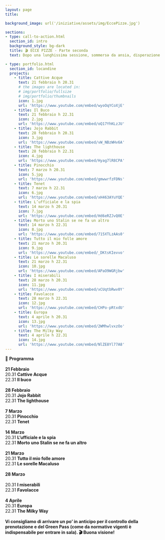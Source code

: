 ```yaml
---
layout: page
title:

background_image: url('/iniziative/assets/img/EccePizze.jpg')

sections:
- type: call-to-action.html
  section_id: intro
  background_style: bg-dark
  title: 🎬 ECCE PIZZE - Parte seconda
  text: Dopo una lunghissima sessione, sommersə da ansia, disperazione ed esami, torna finalmente "**EccePizze**" la rassegna cinematografica gratuita nel centro di Firenze, la città vetrina! È fondamentale per noi tornare ad usufruire degli spazi della cultura nel cuore della nostra città, combattendo contro la gentrificazione a cui l'attuale amministrazione sta sempre più lavorando. Firenze è soprattutto di chi la vive tutti i giorni e per questo vogliamo continuare EccePizze anche durante il secondo semestre. I film verranno proiettati allo Spazio Alfieri per tuttə coloro che vorranno passare una serata al cinema in compagnia!<br><br> ATTENZIONE! [Ecco il link per la prenotazione](https://www.eventbrite.it/e/biglietti-eccepizze-202122-secondo-tempo-265002057287?fbclid=IwAR2zz_nCUJwKdJdRi5ZaxGpGqPJUWUMJKnfF2EvbF8MyKi2l0qpuRgiSmMs); è un biglietto gratuito che ci permette di svolgere le operazioni di tracciamento.<br>(Qui trovi anche l'evento [Facebook](https://fb.me/e/27muREBOC)), Sfoglia il programma e guarda i trailer di seguito!

- type: portfolio.html
  section_id: locandine
  projects:
    - title: Cattive Acque
      text: 21 febbraio h 20.31
      # the images are located in:
      # img/portfolio/fullsize
      # img/portfolio/thumbnails
      icon: 1.jpg
      url: 'https://www.youtube.com/embed/wyoOqYCoXjE'
    - title: Il Buco
      text: 21 febbraio h 22.31
      icon: 2.jpg
      url: 'https://www.youtube.com/embed/oQ17YhKLzJU'
    - title: Jojo Rabbit
      text: 28 febbraio h 20.31
      icon: 3.jpg
      url: 'https://www.youtube.com/embed/vW_NBzWHv6A'
    - title: The lighthouse
      text: 28 febbraio h 22.31
      icon: 4.jpg
      url: 'https://www.youtube.com/embed/Hyag7lR8CPA'
    - title: Pinocchio
      text: 7 marzo h 20.31
      icon: 5.jpg
      url: 'https://www.youtube.com/embed/gmwwrfzFDNs'
    - title: Tenet
      text: 7 marzo h 22.31
      icon: 6.jpg
      url: 'https://www.youtube.com/embed/xH463AYuYQE'
    - title: L’ufficiale e la spia
      text: 14 marzo h 20.31
      icon: 7.jpg
      url: 'https://www.youtube.com/embed/Hd6eRZJvQ0E'
    - title: Morto uno Stalin se ne fa un altro
      text: 14 marzo h 22.31
      icon: 8.jpg
      url: 'https://www.youtube.com/embed/715XTLzAAs0'
    - title: Tutto il mio folle amore
      text: 21 marzo h 20.31
      icon: 9.jpg
      url: 'https://www.youtube.com/embed/_DKtsKIevvo'
    - title: Le sorelle Macaluso
      text: 21 marzo h 22.31
      icon: 10.jpg
      url: 'https://www.youtube.com/embed/APaO9WGRjbw'
    - title: I miserabili
      text: 28 marzo h 20.31
      icon: 11.jpg
      url: 'https://www.youtube.com/embed/xCUqtbRwv0Y'
    - title: Favolacce
      text: 28 marzo h 22.31
      icon: 12.jpg
      url: 'https://www.youtube.com/embed/CHPo-pRtxdU'
    - title: Europa
      text: 4 aprile h 20.31
      icon: 13.jpg
      url: 'https://www.youtube.com/embed/2WMhwlvxzOo'
    - title: The Milky Way
      text: 4 aprile h 22.31
      icon: 14.jpg
      url: 'https://www.youtube.com/embed/NlZE8Yl77A8'
---
```

📅 **Programma**
<br><br>
**21 Febbraio**
<br>
20.31 **Cattive Acque**
<br>
22.31 **Il buco**
<br><br>
**28 Febbraio**
<br>
20.31 **Jojo Rabbit**
<br>
22.31 **The lighthouse**
<br><br>
**7 Marzo**
<br>
20.31 **Pinocchio**
<br>
22.31 **Tenet**
<br><br>
**14 Marzo**
<br>
20.31 **L’ufficiale e la spia**
<br>
22.31 **Morto uno Stalin se ne fa un altro**
<br><br>
**21 Marzo**
<br>
20.31 **Tutto il mio folle amore**
<br>
22.31 **Le sorelle Macaluso**
<br><br>
**28 Marzo**
<br><br>
20.31 **I miserabili**
<br>
22.31 **Favolacce**
<br><br>
**4 Aprile**
<br>
20.31 **Europa**
<br>
22.31 **The Milky Way**
<br><br>
**Vi consigliamo di arrivare un po’ in anticipo per il controllo della prenotazione e del Green Pass (come da normative vigenti è indispensabile per entrare in sala). 🎬 Buona visione!**
